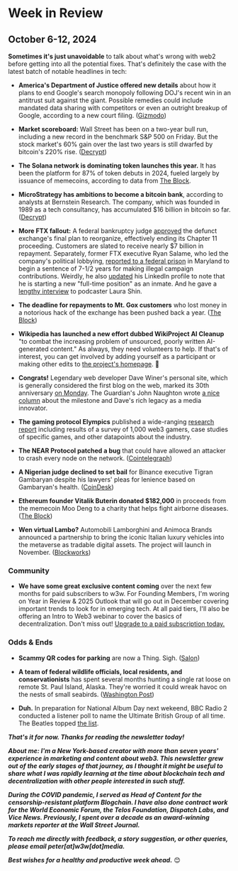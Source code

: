 # Week in Review
## October 6-12, 2024

**Sometimes it's just unavoidable** to talk about what's wrong with web2 before getting into all the potential fixes. That's definitely the case with the latest batch of notable headlines in tech:

- **America's Department of Justice offered new details** about how it plans to end Google's search monopoly following DOJ's recent win in an antitrust suit against the giant. Possible remedies could include mandated data sharing with competitors or even an outright breakup of Google, according to a new court filing. ([Gizmodo](https://gizmodo.com/doj-reveals-its-plan-for-breaking-up-googles-search-monopoly-2000509815))

- **Market scoreboard:** Wall Street has been on a two-year bull run, including a new record in the benchmark S&P 500 on Friday. But the stock market's 60% gain over the last two years is still dwarfed by bitcoin's 220% rise. ([Decrypt](https://decrypt.co/285872/wall-street-bull-run-bitcoin-dominates))

- **The Solana network is dominating token launches this year.** It has been the platform for 87% of token debuts in 2024, fueled largely by issuance of memecoins, according to data from [The Block](https://www.theblock.co/post/319875/solana-dominates-token-launches-accounting-for-over-87-of-new-tokens-in-2024).

- **MicroStrategy has ambitions to become a bitcoin bank**, according to analysts at Bernstein Research. The company, which was founded in 1989 as a tech consultancy, has accumulated $16 billion in bitcoin so far. ([Decrypt](https://decrypt.co/285838/microstrategy-bitcoin-bank-trillion-dollar))

- **More FTX fallout:** A federal bankruptcy judge [approved](https://www.theblock.co/post/319909/us-bankruptcy-judge-approves-ftx-reorganization-plan-two-years-after-the-exchanges-collapse) the defunct exchange's final plan to reorganize, effectively ending its Chapter 11 proceeding. Customers are slated to receive nearly $7 billion in repayment. Separately, former FTX executive Ryan Salame, who led the company's political lobbying, [reported to a federal prison](https://edition.cnn.com/2024/10/11/business/ryan-salame-ftx-linkedin-profile-prison-intl-scli/index.html) in Maryland to begin a sentence of 7-1/2 years for making illegal campaign contributions. Weirdly, he also [updated](https://www.linkedin.com/in/ryansalame/recent-activity/all/) his LinkedIn profile to note that he is starting a new "full-time position" as an inmate. And he gave a [lengthy interview](https://unchainedcrypto.com/podcast/ftxs-ryan-salame-is-going-to-prison-heres-what-he-has-to-say/) to podcaster Laura Shin.

- **The deadline for repayments to Mt. Gox customers** who lost money in a notorious hack of the exchange has been pushed back a year. ([The Block](https://www.theblock.co/post/320746/mt-gox-pushes-repayment-deadline-to-2025))

- **Wikipedia has launched a new effort dubbed WikiProject AI Cleanup** "to combat the increasing problem of unsourced, poorly written AI-generated content." As always, they need volunteers to help. If that's of interest, you can get involved by adding yourself as a participant or making other edits to [the project's homepage](https://en.wikipedia.org/wiki/Wikipedia:WikiProject_AI_Cleanup). 🙏

- **Congrats!** Legendary web developer Dave Winer's personal site, which is generally considered the first blog on the web, marked its 30th anniversary [on Monday](http://scripting.com/2024/10/07.html). The Guardian's John Naughton wrote [a nice column](http://scripting.com/2024/10/07.html) about the milestone and Dave's rich legacy as a media innovator.

- **The gaming protocol Elympics** published a wide-ranging [research report](https://static.elympics.cc/reports/Global-Gaming-Report-2024_Elympics_BGA_PlayToEarn.pdf) including results of a survey of 1,000 web3 gamers, case studies of specific games, and other datapoints about the industry.

- **The NEAR Protocol patched a bug** that could have allowed an attacker to crash every node on the network. ([Cointelegraph](https://cointelegraph.com/news/near-patche-web3-ping-vulnerability))

- **A Nigerian judge declined to set bail** for Binance executive Tigran Gambaryan despite his lawyers' pleas for lenience based on Gambaryan's health. ([CoinDesk](https://www.coindesk.com/policy/2024/10/11/binance-executive-tigran-gambaryan-denied-bail-in-nigeria/))

- **Ethereum founder Vitalik Buterin donated $182,000** in proceeds from the memecoin Moo Deng to a charity that helps fight airborne diseases. ([The Block](https://www.theblock.co/post/319810/vitalik-buterin-moo-deng-memecoin-help-fight-airborne-diseases))  

- **Wen virtual Lambo?** Automobili Lamborghini and Animoca Brands announced a partnership to bring the iconic Italian luxury vehicles into the metaverse as tradable digital assets. The project will launch in November. ([Blockworks](https://blockworks.co/news/lamborghinis-are-coming-to-the-metaverse))

### Community

- **We have some great exclusive content coming** over the next few months for paid subscribers to w3w. For Founding Members, I'm woring on Year in Review & 2025 Outlook that will go out in December covering important trends to look for in emerging tech. At all paid tiers, I'll also be offering an Intro to Web3 webinar to cover the basics of decentralization. Don't miss out! [Upgrade to a paid subscription today.](https://w3wnews.substack.com/subscribe)   

### Odds & Ends

- **Scammy QR codes for parking** are now a Thing. Sigh. ([Salon](https://www.salon.com/2024/10/06/fake-qr-parking-codes-are-the-latest-scam-how-to-detect-them/))

- **A team of federal wildlife officials, local residents, and conservationists** has spent several months hunting a single rat loose on remote St. Paul Island, Alaska. They're worried it could wreak havoc on the nests of small seabirds. ([Washington Post](https://www.washingtonpost.com/nation/2024/10/11/alaska-rat-hunt-st-paul-island/))

- **Duh.** In preparation for National Album Day next wekeend, BBC Radio 2 conducted a listener poll to name the Ultimate British Group of all time. The Beatles topped [the list](https://www.bbc.com/mediacentre/2024/radio-2-ultimate-british-group-result).

_**That's it for now. Thanks for reading the newsletter today!**_

_**About me: I'm a New York-based creator with more than seven years' experience in marketing and content about web3. This newsletter grew out of the early stages of that journey, as I thought it might be useful to share what I was rapidly learning at the time about blockchain tech and decentralization with other people interested in such stuff.**_

 _**During the COVID pandemic, I served as Head of Content for the censorship-resistant platform Blogchain. I have also done contract work for the World Economic Forum, the Telos Foundation, Dispatch Labs, and Vice News. Previously, I spent over a decade as an award-winning markets reporter at the Wall Street Journal.**_

 _**To reach me directly with feedback, a story suggestion, or other queries, please email peter[at]w3w[dot]media.**_

 _**Best wishes for a healthy and productive week ahead.**_ 😊
